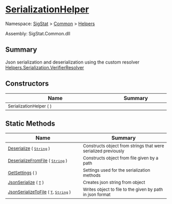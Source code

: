 # [SerializationHelper](./SerializationHelper.md)

Namespace: [SigStat]() > [Common](./../README.md) > [Helpers](./README.md)

Assembly: SigStat.Common.dll

## Summary
Json serialization and deserialization using the custom resolver  [Helpers.Serialization.VerifierResolver](https://github.com/hargitomi97/sigstat/blob/master/docs/md/SigStat/Common/Helpers/Serialization/VerifierResolver.md)

## Constructors

| Name | Summary | 
| --- | --- | 
| <sub>SerializationHelper (  )</sub><img width=200/>| <sub></sub><img width=200/>| <br>


## Static Methods

| Name | Summary | 
| --- | --- | 
| <sub>[Deserialize](./Methods/SerializationHelper-100664028.md) ( [`String`](https://docs.microsoft.com/en-us/dotnet/api/System.String) )</sub><img width=200/>| <sub>Constructs object from strings that were serialized previously</sub><img width=200/>| <br>
| <sub>[DeserializeFromFile](./Methods/SerializationHelper-100664029.md) ( [`String`](https://docs.microsoft.com/en-us/dotnet/api/System.String) )</sub><img width=200/>| <sub>Constructs object from file given by a path</sub><img width=200/>| <br>
| <sub>[GetSettings](./Methods/SerializationHelper-100664027.md) (  )</sub><img width=200/>| <sub>Settings used for the serialization methods</sub><img width=200/>| <br>
| <sub>[JsonSerialize](./Methods/SerializationHelper-100664031.md) ( [`T`](./SerializationHelper.md) )</sub><img width=200/>| <sub>Creates json string from object</sub><img width=200/>| <br>
| <sub>[JsonSerializeToFile](./Methods/SerializationHelper-100664030.md) ( [`T`](./SerializationHelper.md), [`String`](https://docs.microsoft.com/en-us/dotnet/api/System.String) )</sub><img width=200/>| <sub>Writes object to file to the given by path in json format</sub><img width=200/>| <br>


